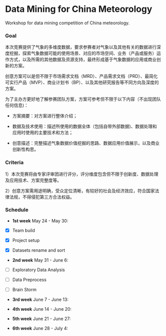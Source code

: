 # Data Mining for China Meteorology

Workshop for data mining competition of China meteorology.

### Goal
 
本次竞赛提供了气象的多维度数据，要求参赛者对气象以及其他有关的数据进行深度挖掘，探索气象数据可能的使用场景、对应的市场空间、业务（产品或服务）运作方式，以及所需的其他数据及资源支持，最终形成基于气象数据的应用或商业创新的方案。   

创意方案可以是但不限于市场需求文档（MRD）、产品需求文档（PRD）、最简化可实行产品（MVP）、商业计划书（BP）、以及其他研究报告等不同方向及深度的方案。   

为了主办方更好地了解参赛团队方案，方案可参考但不限于以下内容（不出现团队任何信息)：  

- 方案摘要：对方案进行整体介绍；  

- 数据及技术使用：描述所使用的数据全体（包括自带外部数据)、数据处理和应用时使用的主要技术和方法；  

- 创意描述：完整描述气象数据价值挖掘的思路、数据应用价值展示，以及商业创新性构思。


### Criteria

1）本次竞赛将由专家评审团进行评分，评分维度包含但不限于创新度、数据处理及应用技术、方案完整度等。

2）创意方案需用途明确，受众定位清晰，有较好的社会及经济效应，符合国家法律法规，不得侵犯第三方合法权益。

### Schedule

- **1st week** May 24 - May 30: 

- [x] Team build

- [x] Project setup

- [x] Datasets rename and sort 

- **2nd week** May 31 - June 6: 

- [ ] Exploratory Data Analysis

- [ ] Data Preprocess

- [ ] Brain Storm

- **3rd week** June 7 - June 13: 

- **4th week** June 14 - June 20:

- **5th week** June 21 - June 27:

- **6th week** June 28 - July 4: 



